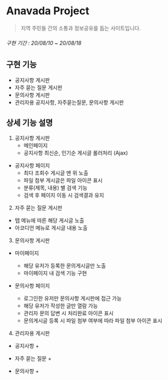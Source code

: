 # Anavada Project

> 지역 주민들 간의 소통과 정보공유를 돕는 사이트입니다.
###### 구현 기간 : 20/08/10 ~ 20/08/18

## 구현 기능

+ 공지사항 게시판
+ 자주 묻는 질문 게시판
+ 문의사항 게시판
+ 관리자용 공지사항, 자주묻는질문, 문의사항 게시판

## 상세 기능 설명

1. 공지사항 게시판
   + 메인페이지
    + 공지사항 최신순, 인기순 게시글 롤러처리 (Ajax)
    
  + 공지사항 페이지
    + 최다 조회수 게시글 맨 위 노출
    + 파일 첨부 게시글은 파일 아이콘 표시
    + 분류(제목, 내용) 별 검색 기능
    + 검색 후 페이지 이동 시 검색결과 유지
    
2. 자주 묻는 질문 게시판
  + 탭 메뉴에 따른 해당 게시글 노출
  + 아코디언 메뉴로 게시글 내용 노출
  
3. 문의사항 게시판
  + 마이페이지
    + 해당 유저가 등록한 문의게시글만 노출
    + 마이페이지 내 검색 기능 구현
    
  + 문의사항 페이지
    + 로그인한 유저만 문의사항 게시판에 접근 가능
    + 해당 유저가 작성한 글만 열람 가능
    + 관리자 문의 답변 시 처리완료 아이콘 표시
    + 문의게시글 등록 시 파일 첨부 여부에 따라 파일 첨부 아이콘 표시

4. 관리자용 게시판
  + 공지사항
    + 
    
  + 자주 묻는 질문
    + 
    
  + 문의사항
    + 

